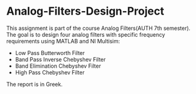 # Analog-Filters-Design-Project

This assignment is part of the course Analog Filters(AUTH 7th semester). The goal is to design four analog filters with specific frequency requirements using MATLAB and NI Multisim:

* Low Pass Butterworth Filter
* Band Pass Inverse Chebyshev Filter 
* Band Elimination Chebyshev Filter
* High Pass Chebyshev Filter 

The report is in Greek.
